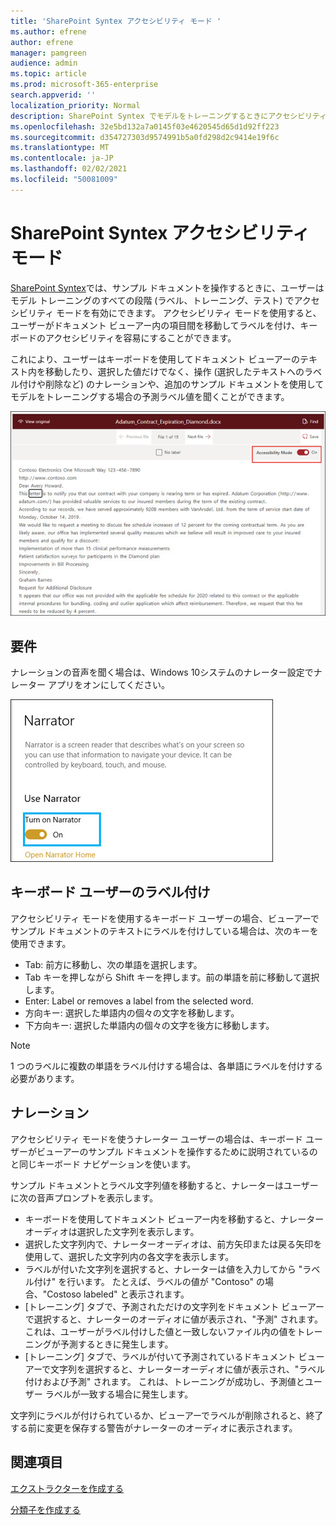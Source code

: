 ```yaml
---
title: 'SharePoint Syntex アクセシビリティ モード '
ms.author: efrene
author: efrene
manager: pamgreen
audience: admin
ms.topic: article
ms.prod: microsoft-365-enterprise
search.appverid: ''
localization_priority: Normal
description: SharePoint Syntex でモデルをトレーニングするときにアクセシビリティ モードを使用する方法について説明します。
ms.openlocfilehash: 32e5bd132a7a0145f03e4620545d65d1d92ff223
ms.sourcegitcommit: d354727303d9574991b5a0fd298d2c9414e19f6c
ms.translationtype: MT
ms.contentlocale: ja-JP
ms.lasthandoff: 02/02/2021
ms.locfileid: "50081009"
---
```

# <a name="sharepoint-syntex-accessibility-mode"></a>SharePoint Syntex アクセシビリティ モード

[SharePoint Syntex](index.md)では、サンプル ドキュメントを操作するときに、ユーザーはモデル トレーニングのすべての段階 (ラベル、トレーニング、テスト) でアクセシビリティ モードを有効にできます。 アクセシビリティ モードを使用すると、ユーザーがドキュメント ビューアー内の項目間を移動してラベルを付け、キーボードのアクセシビリティを容易にすることができます。

これにより、ユーザーはキーボードを使用してドキュメント ビューアーのテキスト内を移動したり、選択した値だけでなく、操作 (選択したテキストへのラベル付けや削除など) のナレーションや、追加のサンプル ドキュメントを使用してモデルをトレーニングする場合の予測ラベル値を聞くことができます。 


![アクセシビリティ モード](../media/content-understanding/accessibility-mode.png)

## <a name="requirements"></a>要件

ナレーションの音声を聞く場合は、Windows 10[](https://support.microsoft.com/windows/complete-guide-to-narrator-e4397a0d-ef4f-b386-d8ae-c172f109bdb1)システムのナレーター設定でナレーター アプリをオンにしてください。

![ナレーターを有効にする](../media/content-understanding/narrator-settings.png)

## <a name="labeling-for-keyboard-users"></a>キーボード ユーザーのラベル付け

アクセシビリティ モードを使用するキーボード ユーザーの場合、ビューアーでサンプル ドキュメントのテキストにラベルを付けしている場合は、次のキーを使用できます。

- Tab: 前方に移動し、次の単語を選択します。
- Tab キーを押しながら Shift キーを押します。前の単語を前に移動して選択します。
- Enter: Label or removes a label from the selected word.
- 方向キー: 選択した単語内の個々の文字を移動します。
- 下方向キー: 選択した単語内の個々の文字を後方に移動します。

> [!NOTE]
> 1 つのラベルに複数の単語をラベル付けする場合は、各単語にラベルを付けする必要があります。


## <a name="narration"></a>ナレーション

アクセシビリティ モードを使うナレーター ユーザーの場合は、キーボード ユーザーがビューアーのサンプル ドキュメントを操作するために説明されているのと同じキーボード ナビゲーションを使います。

サンプル ドキュメントとラベル文字列値を移動すると、ナレーターはユーザーに次の音声プロンプトを表示します。

- キーボードを使用してドキュメント ビューアー内を移動すると、ナレーターオーディオは選択した文字列を表示します。
- 選択した文字列内で、ナレーターオーディオは、前方矢印または戻る矢印を使用して、選択した文字列内の各文字を表示します。
- ラベルが付いた文字列を選択すると、ナレーターは値を入力してから "ラベル付け" を行います。  たとえば、ラベルの値が "Contoso" の場合、"Costoso labeled" と表示されます。 
- [トレーニング] タブで、予測されただけの文字列をドキュメント ビューアーで選択すると、ナレーターのオーディオに値が表示され、"予測" されます。 これは、ユーザーがラベル付けした値と一致しないファイル内の値をトレーニングが予測するときに発生します。
- [トレーニング] タブで、ラベルが付いて予測されているドキュメント ビューアーで文字列を選択すると、ナレーターオーディオに値が表示され、"ラベル付けおよび予測" されます。 これは、トレーニングが成功し、予測値とユーザー ラベルが一致する場合に発生します。



文字列にラベルが付けられているか、ビューアーでラベルが削除されると、終了する前に変更を保存する警告がナレーターのオーディオに表示されます。

## <a name="see-also"></a>関連項目

[エクストラクターを作成する](create-an-extractor.md)</br>

[分類子を作成する](create-a-classifier.md)</br>










 


  
  



